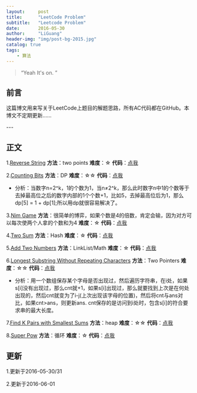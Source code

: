 ```yaml
---
layout:     post
title:      "LeetCode Problem"
subtitle:   "Leetcode Problem"
date:       2016-05-30
author:     "LiGuang"
header-img: "img/post-bg-2015.jpg"
catalog: true
tags:
    - 算法
---
```


> “Yeah It's on. ”


## 前言

这篇博文用来写关于LeetCode上题目的解题思路，所有AC代码都在GitHub。本博文不定期更新……


<p id = "build"></p>
---

## 正文
1.[Reverse String](https://leetcode.com/problems/reverse-string/) **方法**：two points **难度**：☆   **代码**：[点我](https://github.com/CoolIceFire/leetcode/blob/master/Reverse%20String)

2.[Counting Bits](https://leetcode.com/problems/counting-bits/) **方法**：DP **难度**：☆☆ **代码**：[点我](https://github.com/CoolIceFire/leetcode/blob/master/Counting%20Bits)

* 分析：当数字n=2^k，1的个数为1，当n≠2^k，那么此时数字n中1的个数等于去掉最高位之后的数字内部的1个个数+1，比如5，去掉最高位后为1，那么dp[5] = 1 + dp[1];所以用dp就很容易解决了。

3.[Nim Game](https://leetcode.com/problems/nim-game/) **方法**：很简单的博弈，如果个数是4的倍数，肯定会输，因为对方可以每次使两个人拿的个数和为4 **难度**：☆ **代码**：[点我](https://github.com/CoolIceFire/leetcode/blob/master/Nim%20Game)

4.[Two Sum](https://leetcode.com/problems/two-sum/) **方法**：Hash **难度**：☆
**代码**：[点我](https://github.com/CoolIceFire/leetcode/blob/master/Two%20Sum)

5.[Add Two Numbers](https://leetcode.com/problems/add-two-numbers/) **方法**：LinkList/Math **难度**：☆
**代码**：[点我](https://github.com/CoolIceFire/leetcode/blob/master/Add%20Two%20Numbers)

6.[Longest Substring Without Repeating Characters](https://leetcode.com/problems/longest-substring-without-repeating-characters/) **方法**：Two Pointers **难度**：☆☆
**代码**：[点我](https://github.com/CoolIceFire/leetcode/blob/master/Longest%20Substring%20Without%20Repeating%20Characters)

* 分析：用一个数组保存某个字母是否出现过，然后遍历字符串，在i处，如果s[i]没有出现过，那么cnt就+1，如果s[i]出现过，那么就要找到上次是在何处出现的，然后cnt就变为了i-j(上次出现该字母的位置)，然后将cnt与ans对比，如果cnt>ans，则更新ans. cnt保存的是访问到i处时，包含s[i]的符合要求串的最大长度。

7.[Find K Pairs with Smallest Sums](https://leetcode.com/problems/find-k-pairs-with-smallest-sums/) **方法**：heap **难度**：☆☆
**代码**：[点我](https://github.com/CoolIceFire/leetcode/blob/master/Find%20K%20Pairs%20with%20Smallest%20Sums)

8.[Super Pow](https://leetcode.com/problems/super-pow/) **方法**：循环 **难度**：☆ **代码**：[点我](https://github.com/CoolIceFire/leetcode/blob/master/Super%20Pow)

## 更新

1.更新于2016-05-30/31

2.更新于2016-06-01

